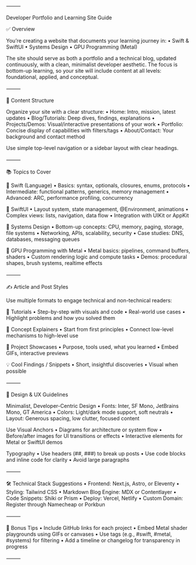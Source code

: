 ⸻

Developer Portfolio and Learning Site Guide

✅ Overview

You’re creating a website that documents your learning journey in:
	•	Swift & SwiftUI
	•	Systems Design
	•	GPU Programming (Metal)

The site should serve as both a portfolio and a technical blog, updated continuously, with a clean, minimalist developer aesthetic. The focus is bottom-up learning, so your site will include content at all levels: foundational, applied, and conceptual.

⸻

🧱 Content Structure

Organize your site with a clear structure:
	•	Home: Intro, mission, latest updates
	•	Blog/Tutorials: Deep dives, findings, explanations
	•	Projects/Demos: Visual/interactive presentations of your work
	•	Portfolio: Concise display of capabilities with filters/tags
	•	About/Contact: Your background and contact method

Use simple top-level navigation or a sidebar layout with clear headings.

⸻

📚 Topics to Cover

🔹 Swift (Language)
	•	Basics: syntax, optionals, closures, enums, protocols
	•	Intermediate: functional patterns, generics, memory management
	•	Advanced: ARC, performance profiling, concurrency

🔹 SwiftUI
	•	Layout system, state management, @Environment, animations
	•	Complex views: lists, navigation, data flow
	•	Integration with UIKit or AppKit

🔹 Systems Design
	•	Bottom-up concepts: CPU, memory, paging, storage, file systems
	•	Networking, APIs, scalability, security
	•	Case studies: DNS, databases, messaging queues

🔹 GPU Programming with Metal
	•	Metal basics: pipelines, command buffers, shaders
	•	Custom rendering logic and compute tasks
	•	Demos: procedural shapes, brush systems, realtime effects

⸻

✍️ Article and Post Styles

Use multiple formats to engage technical and non-technical readers:

🧪 Tutorials
	•	Step-by-step with visuals and code
	•	Real-world use cases
	•	Highlight problems and how you solved them

🧠 Concept Explainers
	•	Start from first principles
	•	Connect low-level mechanisms to high-level use

🧩 Project Showcases
	•	Purpose, tools used, what you learned
	•	Embed GIFs, interactive previews

💡 Cool Findings / Snippets
	•	Short, insightful discoveries
	•	Visual when possible

⸻

🎨 Design & UX Guidelines

Minimalist, Developer-Centric Design
	•	Fonts: Inter, SF Mono, JetBrains Mono, GT America 
	•	Colors: Light/dark mode support, soft neutrals
	•	Layout: Generous spacing, low clutter, focused content

Use Visual Anchors
	•	Diagrams for architecture or system flow
	•	Before/after images for UI transitions or effects
	•	Interactive elements for Metal or SwiftUI demos

Typography
	•	Use headers (##, ###) to break up posts
	•	Use code blocks and inline code for clarity
	•	Avoid large paragraphs

⸻

🛠️ Technical Stack Suggestions
	•	Frontend: Next.js, Astro, or Eleventy
	•	Styling: Tailwind CSS
	•	Markdown Blog Engine: MDX or Contentlayer
	•	Code Snippets: Shiki or Prism
	•	Deploy: Vercel, Netlify
	•	Custom Domain: Register through Namecheap or Porkbun

⸻

📌 Bonus Tips
	•	Include GitHub links for each project
	•	Embed Metal shader playgrounds using GIFs or canvases
	•	Use tags (e.g., #swift, #metal, #systems) for filtering
	•	Add a timeline or changelog for transparency in progress

⸻